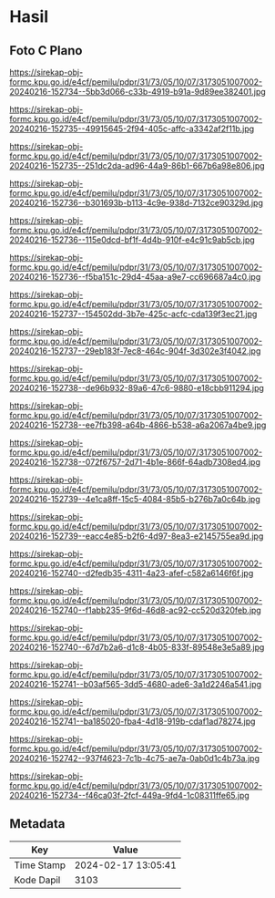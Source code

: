 # Hasil

## Foto C Plano

https://sirekap-obj-formc.kpu.go.id/e4cf/pemilu/pdpr/31/73/05/10/07/3173051007002-20240216-152734--5bb3d066-c33b-4919-b91a-9d89ee382401.jpg

https://sirekap-obj-formc.kpu.go.id/e4cf/pemilu/pdpr/31/73/05/10/07/3173051007002-20240216-152735--49915645-2f94-405c-affc-a3342af2f11b.jpg

https://sirekap-obj-formc.kpu.go.id/e4cf/pemilu/pdpr/31/73/05/10/07/3173051007002-20240216-152735--251dc2da-ad96-44a9-86b1-667b6a98e806.jpg

https://sirekap-obj-formc.kpu.go.id/e4cf/pemilu/pdpr/31/73/05/10/07/3173051007002-20240216-152736--b301693b-b113-4c9e-938d-7132ce90329d.jpg

https://sirekap-obj-formc.kpu.go.id/e4cf/pemilu/pdpr/31/73/05/10/07/3173051007002-20240216-152736--115e0dcd-bf1f-4d4b-910f-e4c91c9ab5cb.jpg

https://sirekap-obj-formc.kpu.go.id/e4cf/pemilu/pdpr/31/73/05/10/07/3173051007002-20240216-152736--f5ba151c-29d4-45aa-a9e7-cc696687a4c0.jpg

https://sirekap-obj-formc.kpu.go.id/e4cf/pemilu/pdpr/31/73/05/10/07/3173051007002-20240216-152737--154502dd-3b7e-425c-acfc-cda139f3ec21.jpg

https://sirekap-obj-formc.kpu.go.id/e4cf/pemilu/pdpr/31/73/05/10/07/3173051007002-20240216-152737--29eb183f-7ec8-464c-904f-3d302e3f4042.jpg

https://sirekap-obj-formc.kpu.go.id/e4cf/pemilu/pdpr/31/73/05/10/07/3173051007002-20240216-152738--de96b932-89a6-47c6-9880-e18cbb911294.jpg

https://sirekap-obj-formc.kpu.go.id/e4cf/pemilu/pdpr/31/73/05/10/07/3173051007002-20240216-152738--ee7fb398-a64b-4866-b538-a6a2067a4be9.jpg

https://sirekap-obj-formc.kpu.go.id/e4cf/pemilu/pdpr/31/73/05/10/07/3173051007002-20240216-152738--072f6757-2d71-4b1e-866f-64adb7308ed4.jpg

https://sirekap-obj-formc.kpu.go.id/e4cf/pemilu/pdpr/31/73/05/10/07/3173051007002-20240216-152739--4e1ca8ff-15c5-4084-85b5-b276b7a0c64b.jpg

https://sirekap-obj-formc.kpu.go.id/e4cf/pemilu/pdpr/31/73/05/10/07/3173051007002-20240216-152739--eacc4e85-b2f6-4d97-8ea3-e2145755ea9d.jpg

https://sirekap-obj-formc.kpu.go.id/e4cf/pemilu/pdpr/31/73/05/10/07/3173051007002-20240216-152740--d2fedb35-4311-4a23-afef-c582a6146f6f.jpg

https://sirekap-obj-formc.kpu.go.id/e4cf/pemilu/pdpr/31/73/05/10/07/3173051007002-20240216-152740--f1abb235-9f6d-46d8-ac92-cc520d320feb.jpg

https://sirekap-obj-formc.kpu.go.id/e4cf/pemilu/pdpr/31/73/05/10/07/3173051007002-20240216-152740--67d7b2a6-d1c8-4b05-833f-89548e3e5a89.jpg

https://sirekap-obj-formc.kpu.go.id/e4cf/pemilu/pdpr/31/73/05/10/07/3173051007002-20240216-152741--b03af565-3dd5-4680-ade6-3a1d2246a541.jpg

https://sirekap-obj-formc.kpu.go.id/e4cf/pemilu/pdpr/31/73/05/10/07/3173051007002-20240216-152741--ba185020-fba4-4d18-919b-cdaf1ad78274.jpg

https://sirekap-obj-formc.kpu.go.id/e4cf/pemilu/pdpr/31/73/05/10/07/3173051007002-20240216-152742--937f4623-7c1b-4c75-ae7a-0ab0d1c4b73a.jpg

https://sirekap-obj-formc.kpu.go.id/e4cf/pemilu/pdpr/31/73/05/10/07/3173051007002-20240216-152734--f46ca03f-2fcf-449a-9fd4-1c08311ffe65.jpg


## Metadata

| Key        | Value               |
| ---------- | ------------------- |
| Time Stamp | 2024-02-17 13:05:41 |
| Kode Dapil | 3103                |



